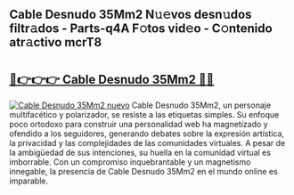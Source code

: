 ## Cable Desnudo 35Mm2 N𝚞𝚎vos desn𝚞dos filtr𝚊dos - Parts-q4A F𝚘tos vid𝚎o - C𝚘ntenido atr𝚊ctivo mcrT8

# <h2><a href="http://mb8jg4.tromn.icu/?c=Cable+Desnudo+35Mm2">🔗👉👉👉 Cable Desnudo 35Mm2 🔗🔗</a></h2>

[![Cable Desnudo 35Mm2 nuevo](https://i.imgur.com/pEAQMta.gif)](http://mb8jg4.tromn.icu/?c=Cable+Desnudo+35Mm2)
Cable Desnudo 35Mm2, un personaje multifacético y polarizador, se resiste a las etiquetas simples. Su enfoque poco ortodoxo para construir una personalidad web ha magnetizado y ofendido a los seguidores, generando debates sobre la expresión artística, la privacidad y las complejidades de las comunidades virtuales. A pesar de la ambigüedad de sus intenciones, su huella en la comunidad virtual es imborrable. Con un compromiso inquebrantable y un magnetismo innegable, la presencia de Cable Desnudo 35Mm2 en el mundo online es imparable.
